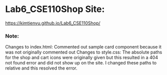 # Lab6_CSE110Shop Site:
https://kimtienvu.github.io/Lab6_CSE110Shop/

### Note:
Changes to index.html: Commented out sample card component because it was not originally commented out
Changes to style.css: The absolute paths for the shop and cart icons were originally given but this resulted in a 404 not found error and did not show up on the site. I changed these paths to relative and this resolved the error.
